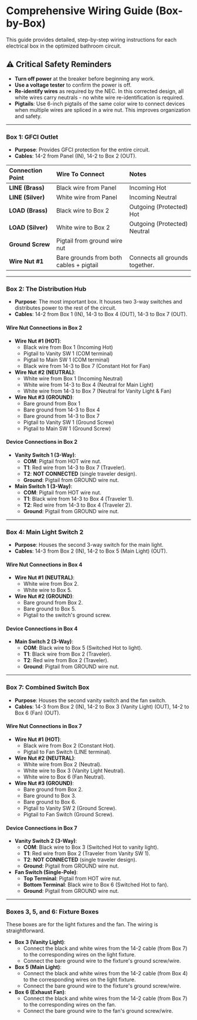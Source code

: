 # Comprehensive Wiring Guide (Box-by-Box)

This guide provides detailed, step-by-step wiring instructions for each electrical box in the optimized bathroom circuit.

## ⚠️ Critical Safety Reminders
- **Turn off power** at the breaker before beginning any work.
- **Use a voltage tester** to confirm the power is off.
- **Re-identify wires** as required by the NEC. In this corrected design, all white wires carry neutrals - no white wire re-identification is required.
- **Pigtails**: Use 6-inch pigtails of the same color wire to connect devices when multiple wires are spliced in a wire nut. This improves organization and safety.

---

### Box 1: GFCI Outlet
*   **Purpose**: Provides GFCI protection for the entire circuit.
*   **Cables**: 14-2 from Panel (IN), 14-2 to Box 2 (OUT).

| Connection Point | Wire To Connect                               | Notes                                     |
| :--------------- | :-------------------------------------------- | :---------------------------------------- |
| **LINE (Brass)** | Black wire from Panel                         | Incoming Hot                              |
| **LINE (Silver)**| White wire from Panel                         | Incoming Neutral                          |
| **LOAD (Brass)** | Black wire to Box 2                           | Outgoing (Protected) Hot                  |
| **LOAD (Silver)**| White wire to Box 2                           | Outgoing (Protected) Neutral              |
| **Ground Screw** | Pigtail from ground wire nut                  |                                           |
| **Wire Nut #1**  | Bare grounds from both cables + pigtail       | Connects all grounds together.            |

---

### Box 2: The Distribution Hub
*   **Purpose**: The most important box. It houses two 3-way switches and distributes power to the rest of the circuit.
*   **Cables**: 14-2 from Box 1 (IN), 14-3 to Box 4 (OUT), 14-3 to Box 7 (OUT).

#### Wire Nut Connections in Box 2
-   **Wire Nut #1 (HOT)**:
    -   Black wire from Box 1 (Incoming Hot)
    -   Pigtail to Vanity SW 1 (COM terminal)
    -   Pigtail to Main SW 1 (COM terminal)
    -   Black wire from 14-3 to Box 7 (Constant Hot for Fan)
-   **Wire Nut #2 (NEUTRAL)**:
    -   White wire from Box 1 (Incoming Neutral)
    -   White wire from 14-3 to Box 4 (Neutral for Main Light)
    -   White wire from 14-3 to Box 7 (Neutral for Vanity Light & Fan)
-   **Wire Nut #3 (GROUND)**:
    -   Bare ground from Box 1
    -   Bare ground from 14-3 to Box 4
    -   Bare ground from 14-3 to Box 7
    -   Pigtail to Vanity SW 1 (Ground Screw)
    -   Pigtail to Main SW 1 (Ground Screw)

#### Device Connections in Box 2
-   **Vanity Switch 1 (3-Way)**:
    -   **COM**: Pigtail from HOT wire nut.
    -   **T1**: Red wire from 14-3 to Box 7 (Traveler).
    -   **T2**: **NOT CONNECTED** (single traveler design).
    -   **Ground**: Pigtail from GROUND wire nut.
-   **Main Switch 1 (3-Way)**:
    -   **COM**: Pigtail from HOT wire nut.
    -   **T1**: Black wire from 14-3 to Box 4 (Traveler 1).
    -   **T2**: Red wire from 14-3 to Box 4 (Traveler 2).
    -   **Ground**: Pigtail from GROUND wire nut.

---

### Box 4: Main Light Switch 2
*   **Purpose**: Houses the second 3-way switch for the main light.
*   **Cables**: 14-3 from Box 2 (IN), 14-2 to Box 5 (Main Light) (OUT).

#### Wire Nut Connections in Box 4
-   **Wire Nut #1 (NEUTRAL)**:
    -   White wire from Box 2.
    -   White wire to Box 5.
-   **Wire Nut #2 (GROUND)**:
    -   Bare ground from Box 2.
    -   Bare ground to Box 5.
    -   Pigtail to the switch's ground screw.

#### Device Connections in Box 4
-   **Main Switch 2 (3-Way)**:
    -   **COM**: Black wire to Box 5 (Switched Hot to light).
    -   **T1**: Black wire from Box 2 (Traveler).
    -   **T2**: Red wire from Box 2 (Traveler).
    -   **Ground**: Pigtail from GROUND wire nut.

---

### Box 7: Combined Switch Box
*   **Purpose**: Houses the second vanity switch and the fan switch.
*   **Cables**: 14-3 from Box 2 (IN), 14-2 to Box 3 (Vanity Light) (OUT), 14-2 to Box 6 (Fan) (OUT).

#### Wire Nut Connections in Box 7
-   **Wire Nut #1 (HOT)**:
    -   Black wire from Box 2 (Constant Hot).
    -   Pigtail to Fan Switch (LINE terminal).
-   **Wire Nut #2 (NEUTRAL)**:
    -   White wire from Box 2 (Neutral).
    -   White wire to Box 3 (Vanity Light Neutral).
    -   White wire to Box 6 (Fan Neutral).
-   **Wire Nut #3 (GROUND)**:
    -   Bare ground from Box 2.
    -   Bare ground to Box 3.
    -   Bare ground to Box 6.
    -   Pigtail to Vanity SW 2 (Ground Screw).
    -   Pigtail to Fan Switch (Ground Screw).

#### Device Connections in Box 7
-   **Vanity Switch 2 (3-Way)**:
    -   **COM**: Black wire to Box 3 (Switched Hot to vanity light).
    -   **T1**: Red wire from Box 2 (Traveler from Vanity SW 1).
    -   **T2**: **NOT CONNECTED** (single traveler design).
    -   **Ground**: Pigtail from GROUND wire nut.
-   **Fan Switch (Single-Pole)**:
    -   **Top Terminal**: Pigtail from HOT wire nut.
    -   **Bottom Terminal**: Black wire to Box 6 (Switched Hot to fan).
    -   **Ground**: Pigtail from GROUND wire nut.

---

### Boxes 3, 5, and 6: Fixture Boxes
These boxes are for the light fixtures and the fan. The wiring is straightforward.

-   **Box 3 (Vanity Light)**:
    -   Connect the black and white wires from the 14-2 cable (from Box 7) to the corresponding wires on the light fixture.
    -   Connect the bare ground wire to the fixture's ground screw/wire.
-   **Box 5 (Main Light)**:
    -   Connect the black and white wires from the 14-2 cable (from Box 4) to the corresponding wires on the light fixture.
    -   Connect the bare ground wire to the fixture's ground screw/wire.
-   **Box 6 (Exhaust Fan)**:
    -   Connect the black and white wires from the 14-2 cable (from Box 7) to the corresponding wires on the fan.
    -   Connect the bare ground wire to the fan's ground screw/wire.

